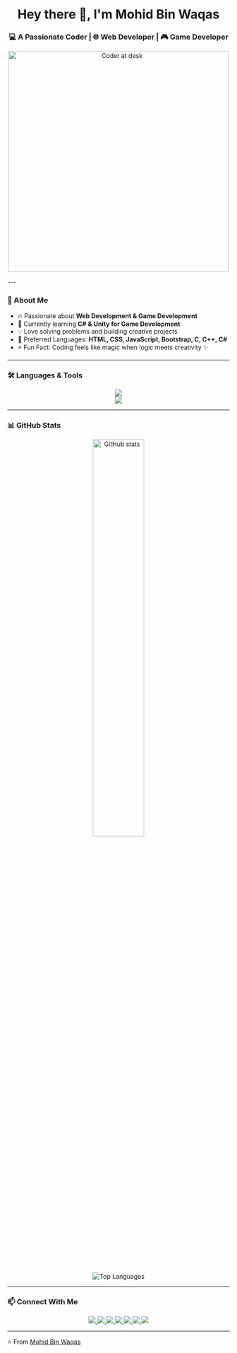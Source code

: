 <h1 align="center">Hey there 👋, I'm Mohid Bin Waqas</h1>
<h3 align="center">💻 A Passionate Coder | 🌐 Web Developer | 🎮 Game Developer</h3>


<p align="center">
  <img src="https://cdn.dribbble.com/users/926537/screenshots/4502924/media/1f3cb9a8a1f32e1b2f17f8c34a62a00d.gif" alt="Coder at desk" width="500"/>
</p>
---

### 🚀 About Me  
- 🔥 Passionate about **Web Development & Game Development**  
- 🌱 Currently learning **C# & Unity for Game Development**  
- 💡 Love solving problems and building creative projects  
- 🎯 Preferred Languages: **HTML, CSS, JavaScript, Bootstrap, C, C++, C#**  
- ⚡ Fun Fact: Coding feels like magic when logic meets creativity ✨  

---

### 🛠️ Languages & Tools  

<p align="center">
  <!-- Languages -->
  <img src="https://skillicons.dev/icons?i=html,css,js,bootstrap,cpp,cs" />
  <br/>
  <!-- Tools -->
  <img src="https://skillicons.dev/icons?i=vscode,unity" />
</p>

---

### 📊 GitHub Stats  

<p align="center">
  <!-- GitHub Stats -->
  <img src="https://github-readme-stats.vercel.app/api?username=mohid-bin-waqas&show_icons=true&theme=tokyonight" alt="GitHub stats" width="48%" />

<p align="center">
  <!-- Top Languages -->
  <img src="https://github-readme-stats.vercel.app/api/top-langs/?username=mohid-bin-waqas&layout=compact&theme=tokyonight" alt="Top Languages" />
</p>


---

### 📫 Connect With Me  

<p align="center">
  <a href="mailto:mohidbinwaqas.mbw@gmail.com">
    <img src="https://img.shields.io/badge/Email-D14836?style=for-the-badge&logo=gmail&logoColor=white" />
  </a>
  <a href="https://linkedin.com/in/mohid-bin-waqas">
    <img src="https://img.shields.io/badge/LinkedIn-0077B5?style=for-the-badge&logo=linkedin&logoColor=white" />
  </a>
  <a href="https://github.com/mohid-bin-waqas">
    <img src="https://img.shields.io/badge/GitHub-100000?style=for-the-badge&logo=github&logoColor=white" />
  </a>
    <!-- Instagram -->
  <a href="https://instagram.com/mohidbinwaqas">
    <img src="https://img.shields.io/badge/Instagram-E4405F?style=for-the-badge&logo=instagram&logoColor=white" />
  </a>

  <!-- Facebook -->
  <a href="https://facebook.com/mohidbin.waqas.90">
    <img src="https://img.shields.io/badge/Facebook-1877F2?style=for-the-badge&logo=facebook&logoColor=white" />
  </a>

  <!-- Twitter/X -->
  <a href="https://x.com/mohidwaqas786">
    <img src="https://img.shields.io/badge/Twitter-000000?style=for-the-badge&logo=x&logoColor=white" />
  </a>

  <!-- Dev.to -->
  <a href="https://dev.to/mohidbinwaqas">
    <img src="https://img.shields.io/badge/Dev.to-0A0A0A?style=for-the-badge&logo=devdotto&logoColor=white" />
  </a>
</p>
</p>

---

⭐️ From [Mohid Bin Waqas](https://github.com/mohid-bin-waqas)
